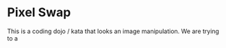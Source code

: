 Pixel Swap
==========

This is a coding dojo / kata that looks an image manipulation. We are trying to a
